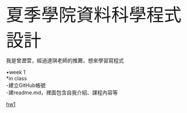 <font size="30">夏季學院資料科學程式設計</font>

我是曾瀝萱，經過達琪老師的推薦，想來學習寫程式<br> 
<p>
•week 1<br>
   *in class<br>
	-建立GitHub帳號<br>
	-建readme.md，裡面包含自我介紹、課程內容等<br>
	
[hw1](https://shanice0106.github.io/example/week1/hw1.html)
